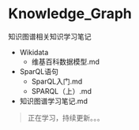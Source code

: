 # Knowledge_Graph
知识图谱相关知识学习笔记

- Wikidata
  - 维基百科数据模型.md
- SparQL语句
  - SparQL入门.md
  - SPARQL（上）.md
- 知识图谱学习笔记.md




> 正在学习，持续更新。。。
